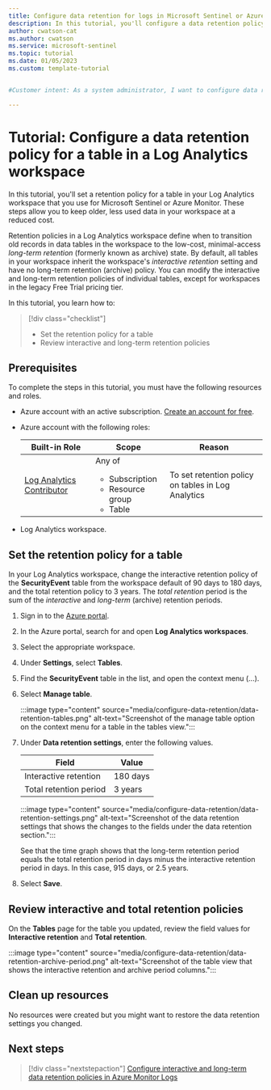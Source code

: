```yaml
---
title: Configure data retention for logs in Microsoft Sentinel or Azure Monitor
description: In this tutorial, you'll configure a data retention policy for a table in a Log Analytics workspace. 
author: cwatson-cat
ms.author: cwatson
ms.service: microsoft-sentinel
ms.topic: tutorial 
ms.date: 01/05/2023
ms.custom: template-tutorial


#Customer intent: As a system administrator, I want to configure data retention policies for tables in a Log Analytics workspace so that I can manage Microsoft Sentinel storage costs and ensure compliance with data retention requirements.

---
```


# Tutorial: Configure a data retention policy for a table in a Log Analytics workspace

In this tutorial, you'll set a retention policy for a table in your Log Analytics workspace that you use for Microsoft Sentinel or Azure Monitor. These steps allow you to keep older, less used data in your workspace at a reduced cost.

Retention policies in a Log Analytics workspace define when to transition old records in data tables in the workspace to the low-cost, minimal-access *long-term retention* (formerly known as archive) state. By default, all tables in your workspace inherit the workspace's *interactive retention* setting and have no long-term retention (archive) policy. You can modify the interactive and long-term retention policies of individual tables, except for workspaces in the legacy Free Trial pricing tier.

In this tutorial, you learn how to:

> [!div class="checklist"]
> * Set the retention policy for a table
> * Review interactive and long-term retention policies

## Prerequisites

To complete the steps in this tutorial, you must have the following resources and roles.

- Azure account with an active subscription. [Create an account for free](https://azure.microsoft.com/free/?WT.mc_id=A261C142F).

- Azure account with the following roles:

  | Built-in Role | Scope | Reason |
  | ------------- | ----- | ------ | 
  | [Log Analytics Contributor](../role-based-access-control/built-in-roles.md) | Any of<ul><li>Subscription<li>Resource group<li>Table | To set retention policy on tables in Log Analytics |

- Log Analytics workspace.

## Set the retention policy for a table

In your Log Analytics workspace, change the interactive retention policy of the **SecurityEvent** table  from the workspace default of 90 days to 180 days, and the total retention policy to 3 years. The *total retention* period is the sum of the *interactive* and *long-term* (archive) retention periods.

1. Sign in to the [Azure portal](https://portal.azure.com).

1. In the Azure portal, search for and open **Log Analytics workspaces**.

1. Select the appropriate workspace.

1. Under **Settings**, select **Tables**.

1. Find the **SecurityEvent** table in the list, and open the context menu (...).

1. Select **Manage table**.

   :::image type="content" source="media/configure-data-retention/data-retention-tables.png" alt-text="Screenshot of the manage table option on the context menu for a table in the tables view.":::

1. Under **Data retention settings**, enter the following values.

   | Field | Value |
   | ----- | ----- |
   | Interactive retention | 180 days |
   | Total retention period | 3 years |

   :::image type="content" source="media/configure-data-retention/data-retention-settings.png" alt-text="Screenshot of the data retention settings that shows the changes to the fields under the data retention section.":::

   See that the time graph shows that the long-term retention period equals the total retention period in days minus the interactive retention period in days. In this case, 915 days, or 2.5 years.

1. Select **Save**.

## Review interactive and total retention policies

On the **Tables** page for the table you updated, review the field values for **Interactive retention** and **Total retention**. 

:::image type="content" source="media/configure-data-retention/data-retention-archive-period.png" alt-text="Screenshot of the table view that shows the interactive retention and archive period columns.":::

## Clean up resources

No resources were created but you might want to restore the data retention settings you changed.

## Next steps

> [!div class="nextstepaction"]
> [Configure interactive and long-term data retention policies in Azure Monitor Logs](/azure/azure-monitor/logs/data-retention-configure)
